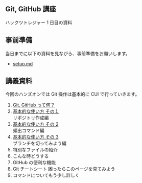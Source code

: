 ## Git, GitHub 講座

ハックツトレジャー 1 日目の資料

## 事前準備

当日までに以下の資料を見ながら、事前準備をお願いします。

- [setup.md](docs/setup.md)

## 講義資料

今回のハンズオンでは Git 操作は基本的に CUI で行っていきます。

1. [Git, GitHub って何？](lectures/01.md)
2. [基本的な使い方 その１](lectures/02.md)  
   リポジトリ作成編
3. [基本的な使い方 その 2](lectures/03.md)  
   頻出コマンド編
4. [基本的な使い方 その 3](lectures/04.md)  
   ブランチを切ってみよう編
5. 特別なファイルの紹介
6. こんな時どうする
7. GitHub の便利な機能
8. Git チートシート
   困ったらこのページを見てみよう
9. コマンドについてもう少し詳しく
